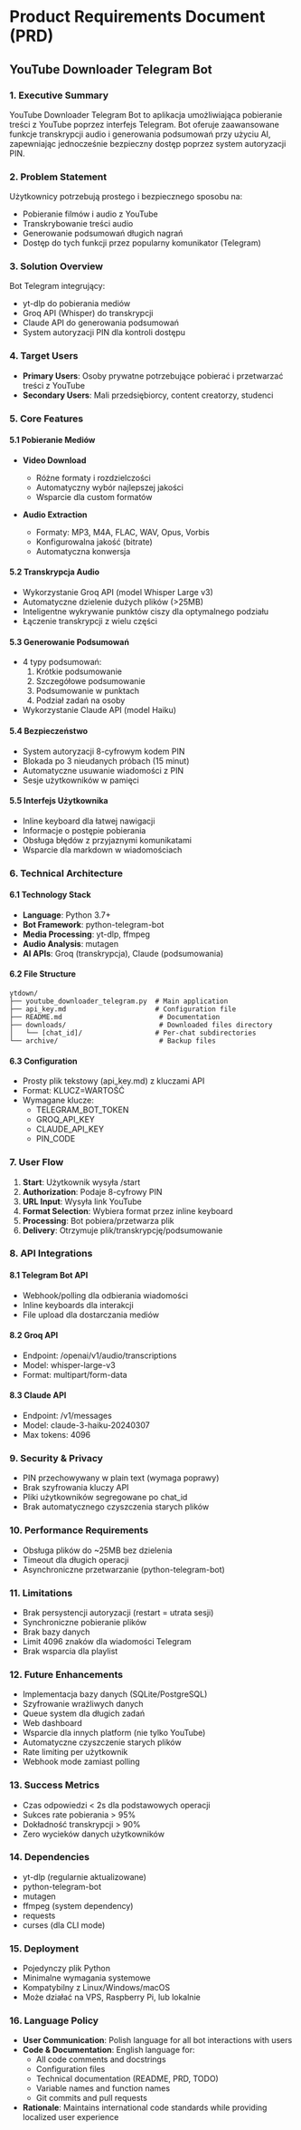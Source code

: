 # Product Requirements Document (PRD)
## YouTube Downloader Telegram Bot

### 1. Executive Summary

YouTube Downloader Telegram Bot to aplikacja umożliwiająca pobieranie treści z YouTube poprzez interfejs Telegram. Bot oferuje zaawansowane funkcje transkrypcji audio i generowania podsumowań przy użyciu AI, zapewniając jednocześnie bezpieczny dostęp poprzez system autoryzacji PIN.

### 2. Problem Statement

Użytkownicy potrzebują prostego i bezpiecznego sposobu na:
- Pobieranie filmów i audio z YouTube
- Transkrybowanie treści audio
- Generowanie podsumowań długich nagrań
- Dostęp do tych funkcji przez popularny komunikator (Telegram)

### 3. Solution Overview

Bot Telegram integrujący:
- yt-dlp do pobierania mediów
- Groq API (Whisper) do transkrypcji
- Claude API do generowania podsumowań
- System autoryzacji PIN dla kontroli dostępu

### 4. Target Users

- **Primary Users**: Osoby prywatne potrzebujące pobierać i przetwarzać treści z YouTube
- **Secondary Users**: Mali przedsiębiorcy, content creatorzy, studenci

### 5. Core Features

#### 5.1 Pobieranie Mediów
- **Video Download**
  - Różne formaty i rozdzielczości
  - Automatyczny wybór najlepszej jakości
  - Wsparcie dla custom formatów
  
- **Audio Extraction**
  - Formaty: MP3, M4A, FLAC, WAV, Opus, Vorbis
  - Konfigurowalna jakość (bitrate)
  - Automatyczna konwersja

#### 5.2 Transkrypcja Audio
- Wykorzystanie Groq API (model Whisper Large v3)
- Automatyczne dzielenie dużych plików (>25MB)
- Inteligentne wykrywanie punktów ciszy dla optymalnego podziału
- Łączenie transkrypcji z wielu części

#### 5.3 Generowanie Podsumowań
- 4 typy podsumowań:
  1. Krótkie podsumowanie
  2. Szczegółowe podsumowanie
  3. Podsumowanie w punktach
  4. Podział zadań na osoby
- Wykorzystanie Claude API (model Haiku)

#### 5.4 Bezpieczeństwo
- System autoryzacji 8-cyfrowym kodem PIN
- Blokada po 3 nieudanych próbach (15 minut)
- Automatyczne usuwanie wiadomości z PIN
- Sesje użytkowników w pamięci

#### 5.5 Interfejs Użytkownika
- Inline keyboard dla łatwej nawigacji
- Informacje o postępie pobierania
- Obsługa błędów z przyjaznymi komunikatami
- Wsparcie dla markdown w wiadomościach

### 6. Technical Architecture

#### 6.1 Technology Stack
- **Language**: Python 3.7+
- **Bot Framework**: python-telegram-bot
- **Media Processing**: yt-dlp, ffmpeg
- **Audio Analysis**: mutagen
- **AI APIs**: Groq (transkrypcja), Claude (podsumowania)

#### 6.2 File Structure
```
ytdown/
├── youtube_downloader_telegram.py  # Main application
├── api_key.md                      # Configuration file
├── README.md                        # Documentation
├── downloads/                       # Downloaded files directory
│   └── [chat_id]/                  # Per-chat subdirectories
└── archive/                         # Backup files
```

#### 6.3 Configuration
- Prosty plik tekstowy (api_key.md) z kluczami API
- Format: KLUCZ=WARTOŚĆ
- Wymagane klucze:
  - TELEGRAM_BOT_TOKEN
  - GROQ_API_KEY
  - CLAUDE_API_KEY
  - PIN_CODE

### 7. User Flow

1. **Start**: Użytkownik wysyła /start
2. **Authorization**: Podaje 8-cyfrowy PIN
3. **URL Input**: Wysyła link YouTube
4. **Format Selection**: Wybiera format przez inline keyboard
5. **Processing**: Bot pobiera/przetwarza plik
6. **Delivery**: Otrzymuje plik/transkrypcję/podsumowanie

### 8. API Integrations

#### 8.1 Telegram Bot API
- Webhook/polling dla odbierania wiadomości
- Inline keyboards dla interakcji
- File upload dla dostarczania mediów

#### 8.2 Groq API
- Endpoint: /openai/v1/audio/transcriptions
- Model: whisper-large-v3
- Format: multipart/form-data

#### 8.3 Claude API
- Endpoint: /v1/messages
- Model: claude-3-haiku-20240307
- Max tokens: 4096

### 9. Security & Privacy

- PIN przechowywany w plain text (wymaga poprawy)
- Brak szyfrowania kluczy API
- Pliki użytkowników segregowane po chat_id
- Brak automatycznego czyszczenia starych plików

### 10. Performance Requirements

- Obsługa plików do ~25MB bez dzielenia
- Timeout dla długich operacji
- Asynchroniczne przetwarzanie (python-telegram-bot)

### 11. Limitations

- Brak persystencji autoryzacji (restart = utrata sesji)
- Synchroniczne pobieranie plików
- Brak bazy danych
- Limit 4096 znaków dla wiadomości Telegram
- Brak wsparcia dla playlist

### 12. Future Enhancements

- Implementacja bazy danych (SQLite/PostgreSQL)
- Szyfrowanie wrażliwych danych
- Queue system dla długich zadań
- Web dashboard
- Wsparcie dla innych platform (nie tylko YouTube)
- Automatyczne czyszczenie starych plików
- Rate limiting per użytkownik
- Webhook mode zamiast polling

### 13. Success Metrics

- Czas odpowiedzi < 2s dla podstawowych operacji
- Sukces rate pobierania > 95%
- Dokładność transkrypcji > 90%
- Zero wycieków danych użytkowników

### 14. Dependencies

- yt-dlp (regularnie aktualizowane)
- python-telegram-bot
- mutagen
- ffmpeg (system dependency)
- requests
- curses (dla CLI mode)

### 15. Deployment

- Pojedynczy plik Python
- Minimalne wymagania systemowe
- Kompatybilny z Linux/Windows/macOS
- Może działać na VPS, Raspberry Pi, lub lokalnie

### 16. Language Policy

- **User Communication**: Polish language for all bot interactions with users
- **Code & Documentation**: English language for:
  - All code comments and docstrings
  - Configuration files
  - Technical documentation (README, PRD, TODO)
  - Variable names and function names
  - Git commits and pull requests
- **Rationale**: Maintains international code standards while providing localized user experience